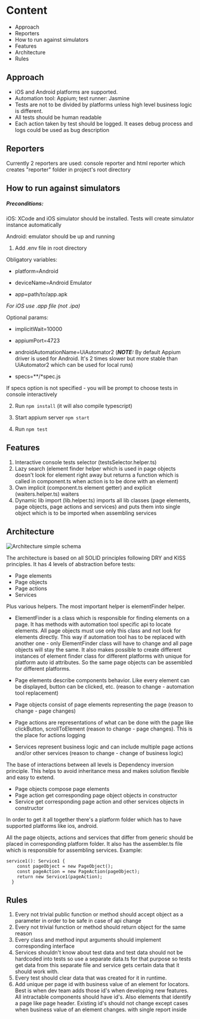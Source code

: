 # Content

*  Approach
*  Reporters
*  How to run against simulators
*  Features
*  Architecture
*  Rules

## Approach
* iOS and Android platforms are supported.
* Automation tool: Appium; test runner: Jasmine
* Tests are not to be divided by platforms unless high level business logic is different.
* All tests should be human readable
* Each action taken by test should be logged. It eases debug process and logs could be used as bug description

## Reporters
Currently 2 reporters are used: console reporter and html reporter which creates "reporter" folder in project's root directory

## How to run against simulators

##### Preconditions:
iOS: XCode and iOS simulator should be installed. Tests will create simulator instance automatically

Android: emulator should be up and running

1. Add .env file in root directory

Obligatory variables:

* platform=Android

* deviceName=Android Emulator

* app=path/to/app.apk

*For iOS use .app file (not .ipa)*

Optional params:

* implicitWait=10000

* appiumPort=4723

* androidAutomationName=UiAutomator2 (__*NOTE:*__ By default Appium driver is used for Android. It's 2 times slower but more stable than UiAutomator2 which can be used for local runs)

* specs=**/*spec.js

If specs option is not specified - you will be prompt to choose tests in console interactively

2. Run ```npm install``` (it will also compile typescript)

2. Start appium server ```npm start```

2. Run ```npm test```

## Features
1. Interactive console tests selector (testsSelector.helper.ts)
2. Lazy search (element finder helper which is used in page objects doesn't look for element right away but returns a function which is called in component.ts when action is to be done with an element)
3. Own implicit (component.ts element getter) and explicit (waiters.helper.ts) waiters
4. Dynamic lib import (lib.helper.ts) imports all lib classes (page elements, page objects, page actions and services) and puts them into single object which is to be imported when assembling services

## Architecture
 ![Architecture simple schema](https://pictr.com/images/2018/07/11/qH7Ev.jpg)

The architecture is based on all SOLID principles following DRY and KISS principles.
It has 4 levels of abstraction before tests:

*  Page elements
*  Page objects
*  Page actions
*  Services

Plus various helpers. The most important helper is elementFinder helper.
* ElementFinder is a class which is responsible for finding elements on a page. It has methods with automation tool specific api to locate elements. All page objects must use only this class and not look for elements directly. This way if automation tool has to be replaced with another one - only ElementFinder class will have to change and all page objects will stay the same. It also makes possible to create different instances of element finder class for different platforms with unique for platform auto id attributes. So the same page objects can be assembled for different platforms.

* Page elements describe components behavior. Like every element can be displayed, button can be clicked, etc. (reason to change - automation tool replacement)

* Page objects consist of page elements representing the page (reason to change - page changes)

* Page actions are representations of what can be done with the page like clickButton, scrollToElement (reason to change - page changes). This is the place for actions logging

* Services represent business logic and can include multiple page actions and/or other services (reason to change - change of business logic)

The base of interactions between all levels is Dependency inversion principle. This helps to avoid inheritance mess and makes solution flexible and easy to extend.

* Page objects compose page elements
* Page action get corresponding page object objects in constructor
* Service get corresponding page action and other services objects in constructor

In order to get it all together there's a platform folder which has to have supported platforms like ios, android.

All the page objects, actions and services that differ from generic should be placed in corresponding platform folder. It also has the assembler.ts file which is responsible for assembling services. Example:

```
service1(): Service1 {
    const pageObject = new PageObject();
    const pageAction = new PageAction(pageObject);
    return new Service1(pageAction);
  }
  ```

## Rules
1. Every not trivial public function or method should accept object as a parameter in order to be safe in case of api change
2. Every not trivial function or method should return object for the same reason
4. Every class and method input arguments should implement corresponding interface
5. Services shouldn't know about test data and test data should not be hardcoded into tests so use a separate data.ts for that purpose so tests get data from this separate file and service gets certain data that it should work with.
6. Every test should clear data that was created for it in runtime.
7. Add unique per page id with business value of an element for locators. Best is when dev team adds those id's when developing new features. All intractable components should have id's. Also elements that identify a page like page header. Existing id's should not change except cases when business value of an element changes.
 with single report inside